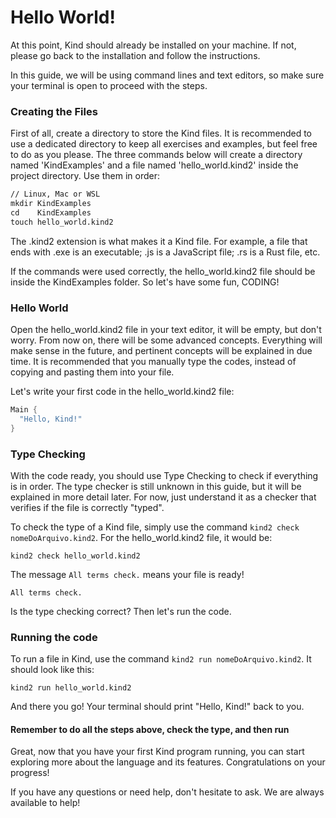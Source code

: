 # Hello World!

At this point, Kind should already be installed on your machine. If not, please go back to the installation and follow the instructions.

In this guide, we will be using command lines and text editors, so make sure your terminal is open to proceed with the steps.

### Creating the Files

First of all, create a directory to store the Kind files. It is recommended to use a dedicated directory to keep all exercises and examples, but feel free to do as you please. The three commands below will create a directory named 'KindExamples' and a file named 'hello_world.kind2' inside the project directory. Use them in order:

```diff
// Linux, Mac or WSL
mkdir KindExamples
cd    KindExamples
touch hello_world.kind2
```

The .kind2 extension is what makes it a Kind file. For example, a file that ends with .exe is an executable; .js is a JavaScript file; .rs is a Rust file, etc.

If the commands were used correctly, the hello_world.kind2 file should be inside the KindExamples folder. So let's have some fun, CODING!

### Hello World

Open the hello_world.kind2 file in your text editor, it will be empty, but don't worry. From now on, there will be some advanced concepts. Everything will make sense in the future, and pertinent concepts will be explained in due time. It is recommended that you manually type the codes, instead of copying and pasting them into your file.

Let's write your first code in the hello_world.kind2 file:

``` Rust
Main {
  "Hello, Kind!"
}
```

### Type Checking

With the code ready, you should use Type Checking to check if everything is in order. The type checker is still unknown in this guide, but it will be explained in more detail later. For now, just understand it as a checker that verifies if the file is correctly "typed".

To check the type of a Kind file, simply use the command `kind2 check nomeDoArquivo.kind2`. For the hello_world.kind2 file, it would be:

```
kind2 check hello_world.kind2
```

The message ``All terms check.`` means your file is ready!

```
All terms check.
```

Is the type checking correct? Then let's run the code.

### Running the code

To run a file in Kind, use the command `kind2 run nomeDoArquivo.kind2`. It should look like this:

```
kind2 run hello_world.kind2
```

And there you go! Your terminal should print "Hello, Kind!" back to you.

#### Remember to do all the steps above, check the type, and then run

Great, now that you have your first Kind program running, you can start exploring more about the language and its features. Congratulations on your progress!

If you have any questions or need help, don't hesitate to ask. We are always available to help!
